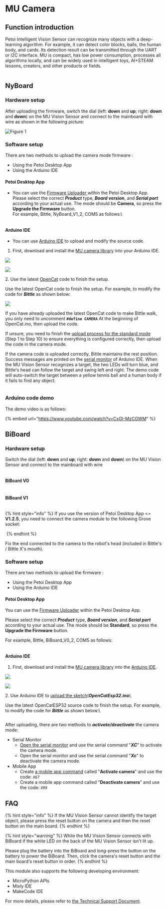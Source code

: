 # MU Camera

## Function introduction

Petoi Intelligent Vision Sensor can recognize many objects with a deep-learning algorithm. For example, it can detect color blocks, balls, the human body, and cards. Its detection result can be transmitted through the UART or I2C interface. MU is compact, has low power consumption, processes all algorithms locally, and can be widely used in intelligent toys, AI+STEAM lessons, creators, and other products or fields.

<figure><img src="../.gitbook/assets/image (184).png" alt=""><figcaption></figcaption></figure>

## NyBoard

### Hardware setup

After uploading the firmware, switch the dial (left: **down** and **up**; right: **down** and **down**) on the MU Vision Sensor and connect to the mainboard with wire as shown in the following picture:

![Figure 1](<../.gitbook/assets/Mu Camera.jpg>)

### Software setup

There are two methods to upload the camera mode firmware :

* Using the Petoi Desktop App
* Using the Arduino IDE

#### Petoi Desktop App

*   You can use the [Firmware Uploader ](https://docs.petoi.com/desktop-app/firmware-uploader#select-the-correct-options-to-upload-the-latest-firmware)within the Petoi Desktop App.\
    Please select the correct _**Product**_ type, _**Board version**_, and _**Serial port**_ according to your actual use. The mode should be **Camera**, so press the **Upgrade the Firmware** button. \
    For example, Bittle, NyBoard\_V1\_2, COM5 as follows:\


    <figure><img src="../.gitbook/assets/image (491).png" alt=""><figcaption></figcaption></figure>

#### Arduino IDE

* You can use [Arduino IDE](https://www.arduino.cc/en/software) to upload and modify the source code.&#x20;

1. First, download and install the [MU camera library](https://github.com/mu-opensource/MuVisionSensor3) into your Arduino IDE.&#x20;

![](../.gitbook/assets/muLib.png)

![](../.gitbook/assets/addZipLib.png)

2\. Use the latest [OpenCat](https://github.com/PetoiCamp/OpenCathttps:/github.com/PetoiCamp/OpenCat) code to finish the setup.&#x20;

Use the latest OpenCat code to finish the setup. For example,  to modify the code for _**Bittle**_ as shown below:

![](<../.gitbook/assets/image (276).png>)

If you have already uploaded the latest OpenCat code to make Bittle  walk, you only need to uncomment **`#define CAMERA`** At the beginning of OpenCat.ino, then upload the code.&#x20;

If unsure, you need to finish the [upload process for the standard mode](https://docs.petoi.com/arduino-ide/upload-sketch-for-nyboard) (Step 1 to Step 10) to ensure everything is configured correctly, then upload the code in the camera mode.&#x20;

If the camera code is uploaded correctly, Bittle maintains the rest position. Success messages are printed on the [serial monitor](https://docs.petoi.com/arduino-ide/serial-monitor) of Arduino IDE. When the MU Vision Sensor recognizes a target, the two LEDs will turn blue, and Bittle's head can follow the target and swing left and right. The demo code will auto-switch the target between a yellow tennis ball and a human body if it fails to find any object.

<div align="center"><img src="../.gitbook/assets/muInit.png" alt=""></div>

### Arduino code demo

The demo video is as follows:

{% embed url="https://www.youtube.com/watch?v=CxGI-MzCGWM" %}

## BiBoard

### Hardware setup

&#x20;Switch the dial (left: **down** and **up**; right: **down** and **down**) on the MU Vision Sensor and connect to the mainboard with wire

<figure><img src="../.gitbook/assets/image (1).png" alt=""><figcaption></figcaption></figure>

#### BiBoard V0

<figure><img src="../.gitbook/assets/camera.jpg" alt=""><figcaption></figcaption></figure>

#### BiBoard V1

<figure><img src="../.gitbook/assets/image (1) (1).png" alt=""><figcaption></figcaption></figure>

{% hint style="info" %}
If you use the version of Petoi Desktop App <= **V1.2.5**,  you need to connect the camera module to the following Grove socket:

<img src="../.gitbook/assets/image (591).png" alt="" data-size="original">
{% endhint %}

Fix the end connected to the camera to the robot's head (included in Bittle's / Bittle X's mouth).

### Software setup

There are two methods to upload the firmware :

* Using the Petoi Desktop App
* Using the Arduino IDE

#### Petoi Desktop App

You can use the [Firmware Uploader](https://docs.petoi.com/desktop-app/firmware-uploader#select-the-correct-options-to-upload-the-latest-firmware) within the Petoi Desktop App.

Please select the correct _**Product**_ type, _**Board version**_, and _**Serial port**_ according to your actual use. The mode should be **Standard**, so press the **Upgrade the Firmware** button.&#x20;

For example, Bittle, BiBoard\_V0\_2, COM5 as follows:

<figure><img src="../.gitbook/assets/image (513).png" alt=""><figcaption></figcaption></figure>

#### Arduino IDE

1. First, download and install the [MU camera library](https://github.com/mu-opensource/MuVisionSensor3) into the [Arduino IDE](https://www.arduino.cc/en/software).&#x20;

![](../.gitbook/assets/muLib.png)

![](../.gitbook/assets/addZipLib.png)

2\. Use Arduino IDE to [upload the sketch](https://docs.petoi.com/arduino-ide/upload-sketch-for-biboard#id-2.-set-up-biboard)(_**OpenCatEsp32.ino**_).&#x20;

Use the latest OpenCatESP32 source code to finish the setup. For example,  to modify the code for _**Bittle**_ as shown below:\


<figure><img src="../.gitbook/assets/image (514).png" alt=""><figcaption></figcaption></figure>

After uploading, there are two methods to _**activate/deactivate**_ the camera mode:

* Serial Monitor
  * [Open the serial monitor](../arduino-ide/serial-monitor.md#biboard) and use the serial command "_**XC**_" to activate the camera mode.
  * Open the serial monitor and use the serial command "_**Xc**_" to deactivate the camera mode.
* Mobile App
  * Create [a mobile app command](https://docs.petoi.com/mobile-app/controller#create-a-single-command) called "**Activate camera**" and use the code: _`X67`_
  * Create a mobile app command called "**Deactivate camera**" and use the code: _`X99`_

## FAQ

{% hint style="info" %}
If the MU Vision Sensor cannot identify the target object, please press the reset button on the camera and then the reset button on the main board.
{% endhint %}

{% hint style="warning" %}
While the MU Vision Sensor connects with BiBoard if the white LED on the back of the MU Vision Sensor isn't lit up.

Please plug the battery into the BiBoard and long-press the button on the battery to power the BiBoard. Then, click the camera's reset button and the main board's reset button in order.
{% endhint %}

This module also supports the following developing environment:

* MicroPython APIs
* Mixly IDE
* MakeCode IDE

For more details, please refer to [the Technical Support Document](https://morpx-docs.readthedocs.io/en/latest/MUVS3/introduction.html).
